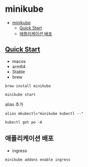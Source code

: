 # minikube

- [minikube](#minikube)
    - [Quick Start](#quick-start)
    - [애플리케이션 배포](#애플리케이션-배포)

## [Quick Start](https://minikube.sigs.k8s.io/docs/start/)

- macos
- arm64
- Stable
- brew

```shell
brew install minikube
```

```shell
minikube start
```

alias 추가

```.zshrc
alias mkubectl="minikube kubectl --"
```

```shell
kubectl get po -A
```

## 애플리케이션 배포

- ingress

```shell
minikube addons enable ingress
```
